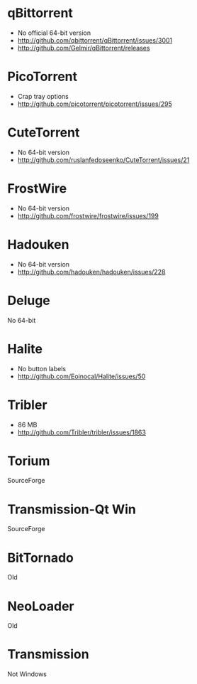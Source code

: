
qBittorrent
===========
- No official 64-bit version
- http://github.com/qbittorrent/qBittorrent/issues/3001
- http://github.com/Gelmir/qBittorrent/releases

PicoTorrent
===========
- Crap tray options
- http://github.com/picotorrent/picotorrent/issues/295

CuteTorrent
===========
- No 64-bit version
- http://github.com/ruslanfedoseenko/CuteTorrent/issues/21

FrostWire
=========
- No 64-bit version
- http://github.com/frostwire/frostwire/issues/199

Hadouken
========
- No 64-bit version
- http://github.com/hadouken/hadouken/issues/228

Deluge
======
No 64-bit

Halite
======
- No button labels
- http://github.com/Eoinocal/Halite/issues/50

Tribler
=======
- 86 MB
- http://github.com/Tribler/tribler/issues/1863

Torium
======
SourceForge

Transmission-Qt Win
===================
SourceForge

BitTornado
==========
Old

NeoLoader
=========
Old

Transmission
============
Not Windows
